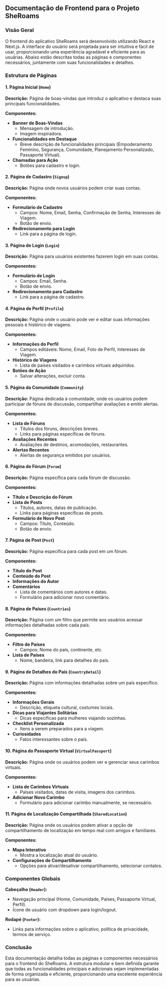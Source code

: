 ## Documentação de Frontend para o Projeto SheRoams

### Visão Geral

O frontend do aplicativo SheRoams será desenvolvido utilizando React e Next.js. A interface do usuário será projetada para ser intuitiva e fácil de usar, proporcionando uma experiência agradável e eficiente para as usuárias. Abaixo estão descritas todas as páginas e componentes necessários, juntamente com suas funcionalidades e detalhes.

### Estrutura de Páginas

#### 1. Página Inicial (`Home`)

**Descrição:** Página de boas-vindas que introduz o aplicativo e destaca suas principais funcionalidades.

**Componentes:**
- **Banner de Boas-Vindas**
  - Mensagem de introdução.
  - Imagem inspiradora.
- **Funcionalidades em Destaque**
  - Breve descrição de funcionalidades principais (Empoderamento Feminino, Segurança, Comunidade, Planejamento Personalizado, Passaporte Virtual).
- **Chamadas para Ação**
  - Botões para cadastro e login.

#### 2. Página de Cadastro (`Signup`)

**Descrição:** Página onde novos usuários podem criar suas contas.

**Componentes:**
- **Formulário de Cadastro**
  - Campos: Nome, Email, Senha, Confirmação de Senha, Interesses de Viagem.
  - Botão de envio.
- **Redirecionamento para Login**
  - Link para a página de login.

#### 3. Página de Login (`Login`)

**Descrição:** Página para usuários existentes fazerem login em suas contas.

**Componentes:**
- **Formulário de Login**
  - Campos: Email, Senha.
  - Botão de envio.
- **Redirecionamento para Cadastro**
  - Link para a página de cadastro.

#### 4. Página de Perfil (`Profile`)

**Descrição:** Página onde o usuário pode ver e editar suas informações pessoais e histórico de viagens.

**Componentes:**
- **Informações do Perfil**
  - Campos editáveis: Nome, Email, Foto de Perfil, Interesses de Viagem.
- **Histórico de Viagens**
  - Lista de países visitados e carimbos virtuais adquiridos.
- **Botões de Ação**
  - Salvar alterações, excluir conta.

#### 5. Página da Comunidade (`Community`)

**Descrição:** Página dedicada à comunidade, onde os usuários podem participar de fóruns de discussão, compartilhar avaliações e emitir alertas.

**Componentes:**
- **Lista de Fóruns**
  - Títulos dos fóruns, descrições breves.
  - Links para páginas específicas de fóruns.
- **Avaliações Recentes**
  - Avaliações de destinos, acomodações, restaurantes.
- **Alertas Recentes**
  - Alertas de segurança emitidos por usuários.

#### 6. Página de Fórum (`Forum`)

**Descrição:** Página específica para cada fórum de discussão.

**Componentes:**
- **Título e Descrição do Fórum**
- **Lista de Posts**
  - Títulos, autores, datas de publicação.
  - Links para páginas específicas de posts.
- **Formulário de Novo Post**
  - Campos: Título, Conteúdo.
  - Botão de envio.

#### 7. Página de Post (`Post`)

**Descrição:** Página específica para cada post em um fórum.

**Componentes:**
- **Título do Post**
- **Conteúdo do Post**
- **Informações do Autor**
- **Comentários**
  - Lista de comentários com autores e datas.
  - Formulário para adicionar novo comentário.

#### 8. Página de Países (`Countries`)

**Descrição:** Página com um filtro que permite aos usuários acessar informações detalhadas sobre cada país.

**Componentes:**
- **Filtro de Países**
  - Campos: Nome do país, continente, etc.
- **Lista de Países**
  - Nome, bandeira, link para detalhes do país.

#### 9. Página de Detalhes do País (`CountryDetail`)

**Descrição:** Página com informações detalhadas sobre um país específico.

**Componentes:**
- **Informações Gerais**
  - Descrição, etiqueta cultural, costumes locais.
- **Dicas para Viajantes Solitárias**
  - Dicas específicas para mulheres viajando sozinhas.
- **Checklist Personalizada**
  - Itens a serem preparados para a viagem.
- **Curiosidades**
  - Fatos interessantes sobre o país.

#### 10. Página do Passaporte Virtual (`VirtualPassport`)

**Descrição:** Página onde os usuários podem ver e gerenciar seus carimbos virtuais.

**Componentes:**
- **Lista de Carimbos Virtuais**
  - Países visitados, datas de visita, imagens dos carimbos.
- **Adicionar Novo Carimbo**
  - Formulário para adicionar carimbo manualmente, se necessário.

#### 11. Página de Localização Compartilhada (`SharedLocation`)

**Descrição:** Página onde os usuários podem ativar a opção de compartilhamento de localização em tempo real com amigos e familiares.

**Componentes:**
- **Mapa Interativo**
  - Mostra a localização atual do usuário.
- **Configurações de Compartilhamento**
  - Opções para ativar/desativar compartilhamento, selecionar contatos.

### Componentes Globais

**Cabeçalho (`Header`):**
- Navegação principal (Home, Comunidade, Países, Passaporte Virtual, Perfil).
- Ícone de usuário com dropdown para login/logout.

**Rodapé (`Footer`):**
- Links para informações sobre o aplicativo, política de privacidade, termos de serviço.

### Conclusão

Esta documentação detalha todas as páginas e componentes necessários para o frontend do SheRoams. A estrutura modular e bem definida garante que todas as funcionalidades principais e adicionais sejam implementadas de forma organizada e eficiente, proporcionando uma excelente experiência para as usuárias.
